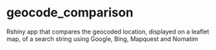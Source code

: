 # geocode_comparison
Rshiny app that compares the geocoded location, displayed on a leaflet map, of a search string using Google, Bing, Mapquest and Nomatim 
